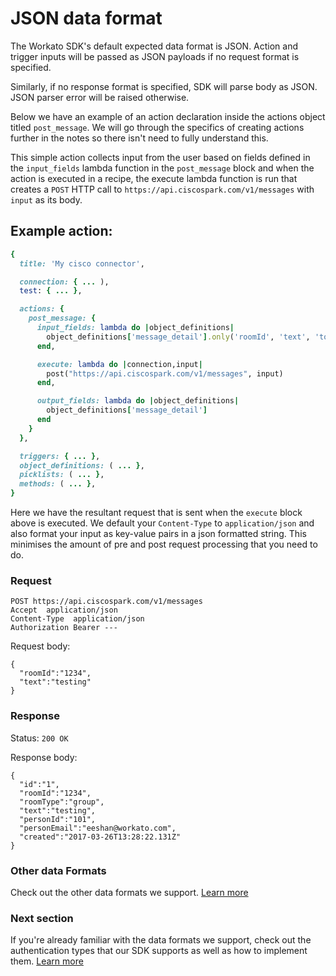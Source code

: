 # JSON data format

The Workato SDK's default expected data format is JSON. Action and trigger inputs will be passed as JSON payloads if no request format is specified.

Similarly, if no response format is specified, SDK will parse body as JSON. JSON parser error will be raised otherwise.

Below we have an example of an action declaration inside the actions object titled `post_message`. We will go through the specifics of creating actions further in the notes so there isn't need to fully understand this.

This simple action collects input from the user based on fields defined in the `input_fields` lambda function in the `post_message` block and when the action is executed in a recipe, the execute lambda function is run that creates a `POST` HTTP call to `https://api.ciscospark.com/v1/messages` with `input` as its body.

## Example action:
```ruby
{
  title: 'My cisco connector',

  connection: { ... ),
  test: { ... },

  actions: {
    post_message: {
      input_fields: lambda do |object_definitions|
        object_definitions['message_detail'].only('roomId', 'text', 'toPersonEmail', 'toPersonId')
      end,

      execute: lambda do |connection,input|
        post("https://api.ciscospark.com/v1/messages", input)
      end,

      output_fields: lambda do |object_definitions|
        object_definitions['message_detail']
      end
    }
  },

  triggers: { ... },
  object_definitions: ( ... },
  picklists: ( ... },
  methods: ( ... },
}
```

Here we have the resultant request that is sent when the `execute` block above is executed. We default your `Content-Type` to `application/json` and also format your input as key-value pairs in a json formatted string. This minimises the amount of pre and post request processing that you need to do.

### Request

```
POST https://api.ciscospark.com/v1/messages
Accept  application/json
Content-Type  application/json
Authorization Bearer ---
```

Request body:
```
{
  "roomId":"1234",
  "text":"testing"
}
```

### Response

Status: `200 OK`

Response body:
```
{
  "id":"1",
  "roomId":"1234",
  "roomType":"group",
  "text":"testing",
  "personId":"101",
  "personEmail":"eeshan@workato.com",
  "created":"2017-03-26T13:28:22.131Z"
}
```

### Other data Formats
Check out the other data formats we support. [Learn more]()

### Next section
If you're already familiar with the data formats we support, check out the authentication types that our SDK supports as well as how to implement them. [Learn more]()
